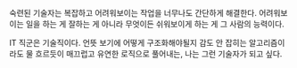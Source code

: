 숙련된 기술자는 
복잡하고 어려워보이는 작업을 너무나도 간단하게 해결한다.
어려워보이는 일을 하는 게 잘하는 게 아니라
무엇이든 쉬워보이게 하는 게 그 사람의 능력이다. 

IT 직군은 기술직이다.
언뜻 보기에 어떻게 구조화해야될지 감도 안 잡히는 알고리즘이라도
물 흐르듯이 매끄럽고 유연한 로직으로 풀어내는,
나는 그런 기술자가 되고 싶다.
